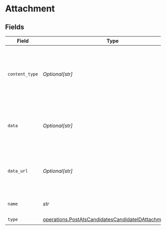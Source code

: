 # Attachment


## Fields

| Field                                                                                                                                   | Type                                                                                                                                    | Required                                                                                                                                | Description                                                                                                                             |
| --------------------------------------------------------------------------------------------------------------------------------------- | --------------------------------------------------------------------------------------------------------------------------------------- | --------------------------------------------------------------------------------------------------------------------------------------- | --------------------------------------------------------------------------------------------------------------------------------------- |
| `content_type`                                                                                                                          | *Optional[str]*                                                                                                                         | :heavy_minus_sign:                                                                                                                      | Content/MIME type of the file (e.g., `application/pdf`). This is required if you provide `data` and optional if you provide `data_url`. |
| `data`                                                                                                                                  | *Optional[str]*                                                                                                                         | :heavy_minus_sign:                                                                                                                      | Base64-encoded contents of the file you want to upload. You must provide either this or `data_url`.                                     |
| `data_url`                                                                                                                              | *Optional[str]*                                                                                                                         | :heavy_minus_sign:                                                                                                                      | Publicly accessible URL to the file you want to upload. You must provide either this or `data`.                                         |
| `name`                                                                                                                                  | *str*                                                                                                                                   | :heavy_check_mark:                                                                                                                      | Name of the file you want to upload.                                                                                                    |
| `type`                                                                                                                                  | [operations.PostAtsCandidatesCandidateIDAttachmentsType](../../models/operations/postatscandidatescandidateidattachmentstype.md)        | :heavy_check_mark:                                                                                                                      | N/A                                                                                                                                     |